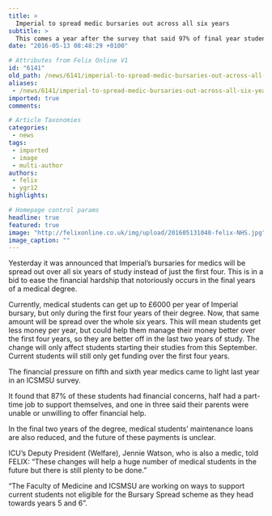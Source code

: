 ```yaml
---
title: >
  Imperial to spread medic bursaries out across all six years
subtitle: >
  This comes a year after the survey that said 97% of final year students were in the red
date: "2016-05-13 08:48:29 +0100"

# Attributes from Felix Online V1
id: "6141"
old_path: /news/6141/imperial-to-spread-medic-bursaries-out-across-all-six-years
aliases:
 - /news/6141/imperial-to-spread-medic-bursaries-out-across-all-six-years
imported: true
comments:

# Article Taxonomies
categories:
 - news
tags:
 - imported
 - image
 - multi-author
authors:
 - felix
 - ygr12
highlights:

# Homepage control params
headline: true
featured: true
image: "http://felixonline.co.uk/img/upload/201605131048-felix-NHS.jpg"
image_caption: ""
---
```


Yesterday it was announced that Imperial’s bursaries for medics will be spread out over all six years of study instead of just the first four. This is in a bid to ease the financial hardship that notoriously occurs in the final years of a medical degree.

Currently, medical students can get up to £6000 per year of Imperial bursary, but only during the first four years of their degree. Now, that same amount will be spread over the whole six years. This will mean students get less money per year, but could help them manage their money better over the first four years, so they are better off in the last two years of study. The change will only affect students starting their studies from this September. Current students will still only get funding over the first four years.

The financial pressure on fifth and sixth year medics came to light last year in an ICSMSU survey.

It found that 87% of these students had financial concerns, half had a part-time job to support themselves, and one in three said their parents were unable or unwilling to offer financial help.

In the final two years of the degree, medical students’ maintenance loans are also reduced, and the future of these payments is unclear.

ICU’s Deputy President (Welfare), Jennie Watson, who is also a medic, told FELIX: “These changes will help a huge number of medical students in the future but there is still plenty to be done.”

“The Faculty of Medicine and ICSMSU are working on ways to support current students not eligible for the Bursary Spread scheme as they head towards years 5 and 6”.
